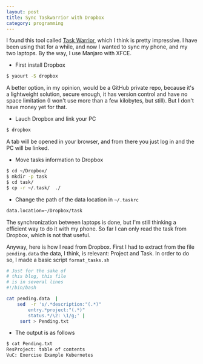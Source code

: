 ```yaml
---
layout: post
title: Sync Taskwarrior with Dropbox
category: programming
---
```


I found this tool called [Task Warrior](https://taskwarrior.org/), which I think is pretty impressive. 
I have been using that for a while,  and now I wanted to sync my phone, and my two laptops.  By the way, I use Manjaro with XFCE.


- First install Dropbox 

```sh
$ yaourt -S dropbox
```

A better option, in my opinion,  would be a GitHub private repo, because it's a lightweight solution, secure enough, it has version control and have no space limitation (I won't use more than a few kilobytes, but still). But I don't have money yet for that. 

- Lauch Dropbox and link your PC

```sh
$ dropbox 
```

A tab will be opened in your browser, and from there you just log in and the PC will be linked.

- Move tasks information to Dropbox

```sh
$ cd ~/Dropbox/
$ mkdir -p task
$ cd task/
$ cp -r ~/.task/  ./
```

- Change the path of the data location in `~/.taskrc` 

```sh
data.location=~/Dropbox/task
``` 

The synchronization between laptops is done, but I'm still thinking a efficient way to do it with my phone. So far I can only read the task from Dropbox, which is not that useful. 

 Anyway, here is how I read from Dropbox. First I had to extract from the file `pending.data` the data, I think, is relevant: Project and Task. In order to do so, I made a basic script `format_tasks.sh`

```bash
# Just for the sake of
# this blog, this file
# is in several lines
#!/bin/bash

cat pending.data  | 
    sed  -r 's/.*description:"(.*)" 
        entry.*project:"(.*)" 
        status.*/\2: \1/g;' |
     sort > Pending.txt
```

- The output is as follows

```sh
$ cat Pending.txt 
ResProject: table of contents
VuC: Exercise Example Kubernetes
```




 
